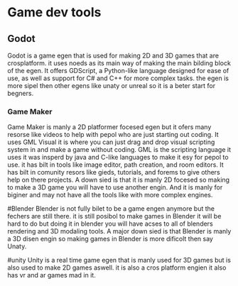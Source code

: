 # Game dev tools

## Godot
Godot is a game egen that is used for making 2D and 3D games that are crosplatform. it uses noeds as its main way of making the main bilding block of the egen. It offers GDScript, a Python-like language designed for ease of use, as well as support for C# and C++ for more complex tasks. the egen is more sipel then other egens like unaty or unreal so it is a beter start for begners.

### Game Maker
Game Maker is manly a 2D platformer focesed egen but it ofers many resorse like videos to help with pepol who are just starting out coding. It uses GML Visual it is where you can just drag and drop visual scripting system in and make a game without coding. GML is the scripting language it uses it was insperd by java and C-like languages to make it esy for pepol to use. it has bilt in tools like image editor, path creation, and room editors. It has bilt in comunity resors like gieds, tutorials, and forems to give others help on there projects. A down sied is that it is manly 2D focesed so making to make a 3D game you will have to use another engin. And it is manly for biginer and may not have all the tools like with more complex engines. 

#Blender
Blender is not fully bilet to be a game engen anymore but the fechers are still there. it is still posibol to make games in Blender it will be hard to do but doing it in blender you will have acses to all of blenders rendering and 3D modaling tools. A major down sied is that Blender is manly a 3D disen engin so making games in Blender is more dificolt then say Unaty.

#unity
Unity is a real time game egen that is manly used for 3D games but is also used to make 2D games aswell. it is also a cros platform engien it also has vr and ar games mad in it. 
